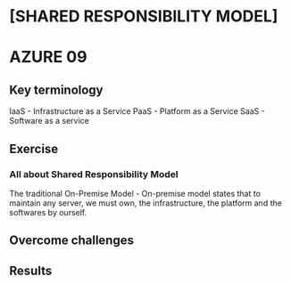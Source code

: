 # [SHARED RESPONSIBILITY MODEL]
# AZURE 09

## Key terminology
IaaS - Infrastructure as a Service
PaaS - Platform as a Service
SaaS - Software as a service


## Exercise
### All about Shared Responsibility Model


The traditional On-Premise Model - On-premise model states that to maintain any server, we must own, the infrastructure, the platform and the softwares by ourself.




## Overcome challenges



## Results
